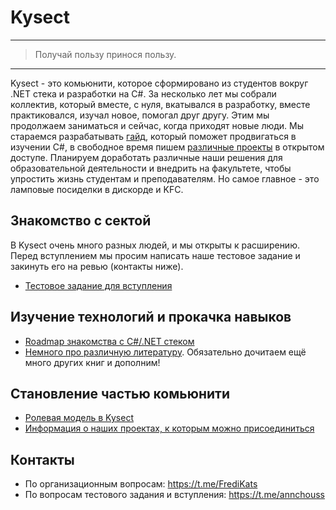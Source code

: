 # Kysect

---

> Получай пользу принося пользу.

---

Kysect - это комьюнити, которое сформировано из студентов вокруг .NET стека и разработки на C#. За несколько лет мы собрали коллектив, который вместе, с нуля, вкатывался в разработку, вместе практиковался, изучал новое, помогал друг другу. Этим мы продолжаем заниматься и сейчас, когда приходят новые люди. Мы стараемся разрабатывать [гайд](/roadmap/csharp.md), который поможет продвигаться в изучении C#, в свободное время пишем [различные проекты](/projects.md) в открытом доступе. Планируем доработать различные наши решения для образовательной деятельности и внедрить на факультете, чтобы упростить жизнь студентам и преподавателям. Но самое главное - это ламповые посиделки в дискорде и KFC.

## Знакомство с сектой

В Kysect очень много разных людей, и мы открыты к расширению. Перед вступлением мы просим написать наше тестовое задание и закинуть его на ревью (контакты ниже).

- [Тестовое задание для вступления](./Tasks/Intro-test-task.md)

## Изучение технологий и прокачка навыков

- [Roadmap знакомства с C#/.NET стеком](/roadmap/csharp.md)
- [Немного про различную литературу](material/books.md). Обязательно дочитаем ещё много других книг и дополним!

## Становление частью комьюнити

- [Ролевая модель в Kysect](/discord-roles.md)
- [Информация о наших проектах, к которым можно присоединиться](/projects.md)

## Контакты

- По организационным вопросам: https://t.me/FrediKats
- По вопросам тестового задания и вступления: https://t.me/annchouss
